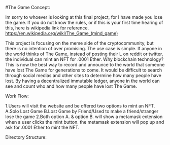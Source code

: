 #The Game
Concept:

Im sorry to whoever is looking at this final project, for I have made you lose the game.
If you do not know the rules, or if this is your first time hearing of this, here is wikipedia link for reference.
https://en.wikipedia.org/wiki/The_Game_(mind_game)

This project is focusing on the meme side of the cryptocommunity, but there is no intention of over promising.
The use case is simple. If anyone in the world thinks of The Game, instead of posting their L on reddit or twitter,
 the individual can mint an NFT for .0001 Ether.
Why blockchain technology? This is now the best way to record and announce to the world that someone have lost The Game for generations to come.
It would be difficult to search through social medias and other sites to determine how many people have lost. 
By having a decentralized immutable ledger, anyone in the world can see and count who and how many people have lost The Game.

Work Flow:

1.Users will visit the website and be offered two options to mint an NFT.
    A.Solo Lost Game
    B.Lost Game by Friend/Used to make a friend/stranger lose the game
2.Both option A. & option B. will show a metamask extension when a user clicks the mint button. the metamask extension will pop up 
and ask for .0001 Ether to mint the NFT.

Directory Structure:
